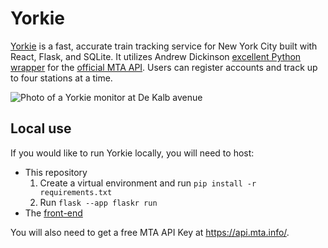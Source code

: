 # Yorkie

[Yorkie](https://yorkie.city) is a fast, accurate train tracking service for New York City built with React, Flask, and SQLite. It utilizes Andrew Dickinson [excellent Python wrapper](https://github.com/Andrew-Dickinson/nyct-gtfs/tree/master/nyct_gtfs) for the [official MTA API](https://api.mta.info/#/landing). Users can register accounts and track up to four stations at a time.

![Photo of a Yorkie monitor at De Kalb avenue](https://i.imgur.com/qMcBX6j.png) 

## Local use

If you would like to run Yorkie locally, you will need to host:
  - This repository 
    1. Create a virtual environment and run `pip install -r requirements.txt`
    2. Run `flask --app flaskr run`
  - The [front-end](https://github.com/jajego/yorkie-frontend)

You will also need to get a free MTA API Key at https://api.mta.info/.





